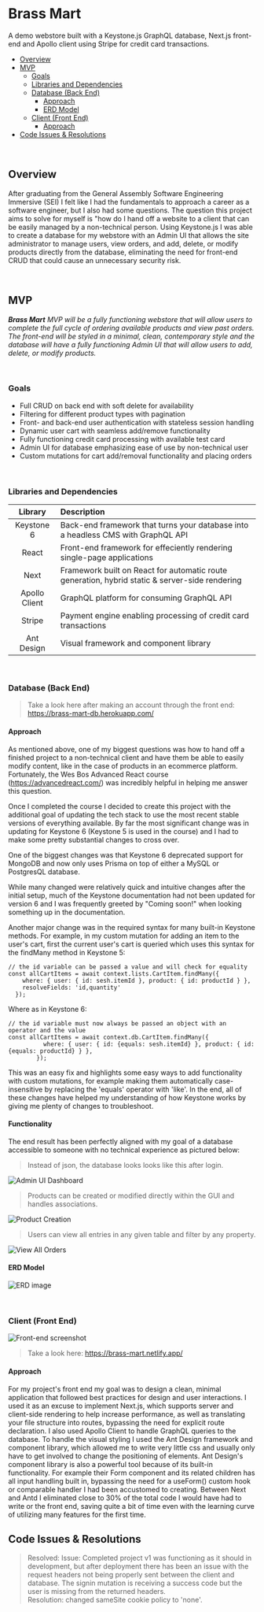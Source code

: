# Brass Mart

A demo webstore built with a Keystone.js GraphQL database, Next.js front-end and Apollo client using Stripe for credit card transactions. 

- [Overview](#overview)
- [MVP](#mvp)
  - [Goals](#goals)
  - [Libraries and Dependencies](#libraries-and-dependencies)
  - [Database (Back End)](#database-back-end)
    - [Approach](#approach)  
    - [ERD Model](#erd-model)
  - [Client (Front End)](#client-front-end)
    - [Approach](#approach)
- [Code Issues & Resolutions](#code-issues--resolutions)

<br>

## Overview

After graduating from the General Assembly Software Engineering Immersive (SEI) I felt like I had the fundamentals to approach a career as a software engineer, but I also had some questions. The question this project aims to solve for myself is "how do I hand off a website to a client that can be easily managed by a non-technical person. Using Keystone.js I was able to create a database for my webstore with an Admin UI that allows the site administrator to manage users, view orders, and add, delete, or modify products directly from the database, eliminating the need for front-end CRUD that could cause an unnecessary security risk.


<br>

## MVP

_**Brass Mart** MVP will be a fully functioning webstore that will allow users to complete the full cycle of ordering available products and view past orders. The front-end will be styled in a minimal, clean, contemporary style and the database will have a fully functioning Admin UI that will allow users to add, delete, or modify products._

<br>

### Goals

- Full CRUD on back end with soft delete for availability
- Filtering for different product types with pagination
- Front- and back-end user authentication with stateless session handling
- Dynamic user cart with seamless add/remove functionality
- Fully functioning credit card processing with available test card
- Admin UI for database emphasizing ease of use by non-technical user
- Custom mutations for cart add/removal functionality and placing orders

<br>

### Libraries and Dependencies

|     Library      | Description                                |
| :--------------: | :----------------------------------------- |
|   Keystone 6  | Back-end framework that turns your database into a headless CMS with GraphQL API |
|      React       | Front-end framework for effeciently rendering single-page applications|
|      Next      | Framework built on React for automatic route generation, hybrid static & server-side rendering |
|   Apollo Client | GraphQL platform for consuming GraphQL API |
| Stripe | Payment engine enabling processing of credit card transactions |
| Ant Design | Visual framework and component library |

<br>

### Database (Back End)

>Take a look here after making an account through the front end: https://brass-mart-db.herokuapp.com/

#### Approach

As mentioned above, one of my biggest questions was how to hand off a finished project to a non-technical client and have them be able to easily modify content, like in the case of products in an ecommerce platform. Fortunately, the Wes Bos Advanced React course (https://advancedreact.com/) was incredibly helpful in helping me answer this question. 

Once I completed the course I decided to create this project with the additional goal of updating the tech stack to use the most recent stable versions of everything available. By far the most significant change was in updating for Keystone 6 (Keystone 5 is used in the course) and I had to make some pretty substantial changes to cross over.

One of the biggest changes was that Keystone 6 deprecated support for MongoDB and now only uses Prisma on top of either a MySQL or PostgresQL database. 

While many changed were relatively quick and intuitive changes after the initial setup, much of the Keystone documentation had not been updated for version 6 and I was frequently greeted by "Coming soon!" when looking something up in the documentation. 

Another major change was in the required syntax for many built-in Keystone methods. For example, in my custom mutation for adding an item to the user's cart, first the current user's cart is queried which uses this syntax for the findMany method in Keystone 5:

```
// the id variable can be passed a value and will check for equality
const allCartItems = await context.lists.CartItem.findMany({
    where: { user: { id: sesh.itemId }, product: { id: productId } },
    resolveFields: 'id,quantity'
  });

```

Where as in Keystone 6:

```
// the id variable must now always be passed an object with an operator and the value
const allCartItems = await context.db.CartItem.findMany({
          where: { user: { id: {equals: sesh.itemId} }, product: { id: {equals: productId} } },
        });

```

This was an easy fix and highlights some easy ways to add functionality with custom mutations, for example making them automatically case-insensitive by replacing the 'equals' operator with 'like'. In the end, all of these changes have helped my understanding of how Keystone works by giving me plenty of changes to troubleshoot.

#### Functionality

The end result has been perfectly aligned with my goal of a database accessible to someone with no technical experience as pictured below:

>Instead of json, the database looks looks like this after login.

![Admin UI Dashboard](https://i.imgur.com/tY3bw8cl.png)

>Products can be created or modified directly within the GUI and handles associations.

![Product Creation](https://i.imgur.com/h2FDhAhl.png)

>Users can view all entries in any given table and filter by any property.

![View All Orders](https://i.imgur.com/8VdAGorl.png)
<br>

#### ERD Model

![ERD image](https://i.imgur.com/ZHRvyNvl.png)

<br>

### Client (Front End)

![Front-end screenshot](https://i.imgur.com/5VJdWGul.png)
<br>

>Take a look here: https://brass-mart.netlify.app/

#### Approach

For my project's front end my goal was to design a clean, minimal application that followed best practices for design and user interactions. I used it as an excuse to implement Next.js, which supports server and client-side rendering to help increase performance, as well as translating your file structure into routes, bypassing the need for explicit route declaration. I also used Apollo Client to handle GraphQL queries to the database. To handle the visual styling I used the Ant Design framework and component library, which allowed me to write very little css and usually only have to get involved to change the positioning of elements. Ant Design's component library is also a powerful tool because of its built-in functionality. For example their Form component and its related children has all input handling built in, bypassing the need for a useForm() custom hook or comparable handler I had been accustomed to creating. Between Next and Antd I eliminated close to 30% of the total code I would have had to write or the front end, saving quite a bit of time even with the learning curve of utilizing many features for the first time. 


## Code Issues & Resolutions

> Resolved:
> Issue: Completed project v1 was functioning as it should in development, but after deployment there has been an issue with the request headers not being properly sent between the client and database. The signin mutation is receiving a success code but the user is missing from the returned headers.
> <br>
> Resolution: changed sameSite cookie policy to 'none'.
